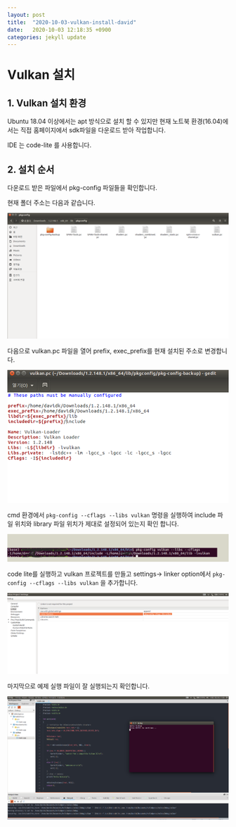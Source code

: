 ```yaml
---
layout: post
title:  "2020-10-03-vulkan-install-david"
date:   2020-10-03 12:18:35 +0900
categories: jekyll update
---
```


# Vulkan 설치

## 1. Vulkan 설치 환경

Ubuntu 18.04 이상에서는 apt 방식으로 설치 할 수 있지만 현재 노트북 환경(16.04)에서는 직접 홈페이지에서 sdk파일을 다운로드 받아 작업합니다.

IDE 는  code-lite  를 사용합니다.

## 2. 설치 순서

다운로드 받은 파일에서 pkg-config 파일들을 확인합니다.

현재 폴더 주소는 다음과 같습니다.

![vulkan_pkg-config_location](/assets/vulkan_related/1_vulkan_pkg-config_location.png)

다음으로  vulkan.pc 파일을 열어 prefix, exec_prefix를 현재 설치된 주소로 변경합니다.

![](/assets/vulkan_related/2_vulakn_pc_fix.png)

cmd 환경에서 `pkg-config --cflags --libs vulkan` 명령을 실행하여 include 파일 위치와 library 파일 위치가 제대로 설정되어 있는지 확인 합니다.

 ![3_check_vulkan_pkg-config](/assets/vulkan_related/3_check_vulkan_pkg-config.png)



code lite를 실행하고  vulkan 프로젝트를 만들고 settings-> linker option에서 `pkg-config --cflags --libs vulkan` 을 추가합니다.

 ![](/assets/vulkan_related/4_codelite_vulkan_pkg_config.png)



마지막으로 예제 실행 파일이 잘 실행되는지 확인합니다.

![](/assets/vulkan_related/5_codelite_vulkan_build_check.png)

